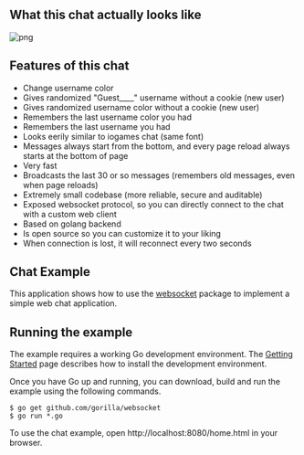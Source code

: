 ## What this chat actually looks like
![png](screenshots/screenshot.png)

## Features of this chat
- Change username color
- Gives randomized "Guest____" username without a cookie (new user)
- Gives randomized username color without a cookie (new user)
- Remembers the last username color you had
- Remembers the last username you had
- Looks eerily similar to iogames chat (same font)
- Messages always start from the bottom, and every page reload always starts at the bottom of page
- Very fast
- Broadcasts the last 30 or so messages (remembers old messages, even when page reloads)
- Extremely small codebase (more reliable, secure and auditable)
- Exposed websocket protocol, so you can directly connect to the chat with a custom web client
- Based on golang backend
- Is open source so you can customize it to your liking
- When connection is lost, it will reconnect every two seconds

## Chat Example

This application shows how to use the
[websocket](https://github.com/gorilla/websocket) package to implement a simple
web chat application.

## Running the example

The example requires a working Go development environment. The [Getting
Started](http://golang.org/doc/install) page describes how to install the
development environment.

Once you have Go up and running, you can download, build and run the example
using the following commands.

    $ go get github.com/gorilla/websocket
    $ go run *.go

To use the chat example, open http://localhost:8080/home.html in your browser.
